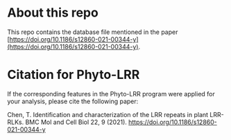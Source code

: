 # About this repo

This repo contains the database file mentioned in the paper [https://doi.org/10.1186/s12860-021-00344-y](https://doi.org/10.1186/s12860-021-00344-y).

# Citation for Phyto-LRR
If the corresponding features in the Phyto-LRR program were applied for your analysis, please cite the following paper:

Chen, T. Identification and characterization of the LRR repeats in plant LRR-RLKs. BMC Mol and Cell Biol 22, 9 (2021). https://doi.org/10.1186/s12860-021-00344-y